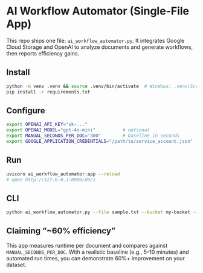# AI Workflow Automator (Single-File App)

This repo ships one file: `ai_workflow_automator.py`. It integrates Google Cloud Storage and OpenAI to analyze documents and generate workflows, then reports efficiency gains.

## Install
```bash
python -m venv .venv && source .venv/bin/activate  # Windows: .venv\Scripts\activate
pip install -r requirements.txt
```

## Configure
```bash
export OPENAI_API_KEY="sk-..."
export OPENAI_MODEL="gpt-4o-mini"          # optional
export MANUAL_SECONDS_PER_DOC="300"        # baseline in seconds
export GOOGLE_APPLICATION_CREDENTIALS="/path/to/service_account.json"
```

## Run
```bash
uvicorn ai_workflow_automator:app --reload
# open http://127.0.0.1:8000/docs
```

## CLI
```bash
python ai_workflow_automator.py --file sample.txt --bucket my-bucket --store
```

## Claiming “~60% efficiency”
This app measures runtime per document and compares against `MANUAL_SECONDS_PER_DOC`. With a realistic baseline (e.g., 5–10 minutes) and automated run times, you can demonstrate 60%+ improvement on your dataset.
